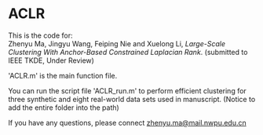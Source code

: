 # ACLR
This is the code for: <br />
Zhenyu Ma, Jingyu Wang, Feiping Nie and Xuelong Li, *Large-Scale Clustering With Anchor-Based Constrained Laplacian Rank*. (submitted to IEEE TKDE, Under Review)

'ACLR.m' is the main function file.

You can run the script file 'ACLR_run.m' to perform efficient clustering for three synthetic and eight real-world data sets used in manuscript. (Notice to add the entire folder into the path)

If you have any questions, please connect <u>zhenyu.ma@mail.nwpu.edu.cn</u>
